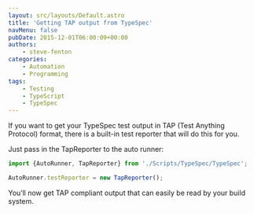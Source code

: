 ```yaml
---
layout: src/layouts/Default.astro
title: 'Getting TAP output from TypeSpec'
navMenu: false
pubDate: 2015-12-01T06:00:09+00:00
authors:
    - steve-fenton
categories:
    - Automation
    - Programming
tags:
    - Testing
    - TypeScript
    - TypeSpec
---
```


If you want to get your TypeSpec test output in TAP (Test Anything Protocol) format, there is a built-in test reporter that will do this for you.

Just pass in the TapReporter to the auto runner:

```typescript
import {AutoRunner, TapReporter} from './Scripts/TypeSpec/TypeSpec';

AutoRunner.testReporter = new TapReporter();
```

You’ll now get TAP compliant output that can easily be read by your build system.